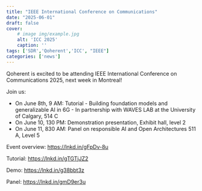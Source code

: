 ```yaml
---
title: "IEEE International Conference on Communications"
date: "2025-06-01"
draft: false
cover:
    # image img/example.jpg
    alt: 'ICC 2025'
    caption: ''
tags: ['SDR','Qoherent','ICC', "IEEE"]
categories: ['news']
---
```


Qoherent is excited to be attending IEEE International Conference on Communications 2025, next week in Montreal!

Join us:
- On June 8th, 9 AM: Tutorial - Building foundation models and generalizable AI in 6G - In partnership with WAVES LAB at the University of Calgary, 514 C
- On June 10, 130 PM: Demonstration presentation, Exhibit hall, level 2
- On June 11, 830 AM: Panel on responsible AI and Open Architectures 511 A, Level 5

Event overview: https://lnkd.in/gFpDv-8u

Tutorial: https://lnkd.in/gTGTjJZ2

Demo: https://lnkd.in/g38bbt3z

Panel: https://lnkd.in/gmD9er3u